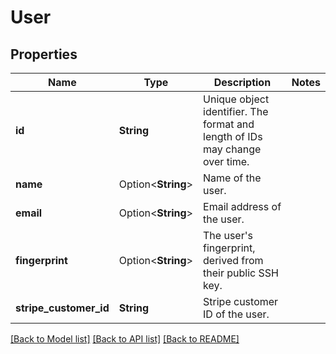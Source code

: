 # User

## Properties

Name | Type | Description | Notes
------------ | ------------- | ------------- | -------------
**id** | **String** | Unique object identifier. The format and length of IDs may change over time. | 
**name** | Option<**String**> | Name of the user. | 
**email** | Option<**String**> | Email address of the user. | 
**fingerprint** | Option<**String**> | The user's fingerprint, derived from their public SSH key. | 
**stripe_customer_id** | **String** | Stripe customer ID of the user. | 

[[Back to Model list]](../README.md#documentation-for-models) [[Back to API list]](../README.md#documentation-for-api-endpoints) [[Back to README]](../README.md)


